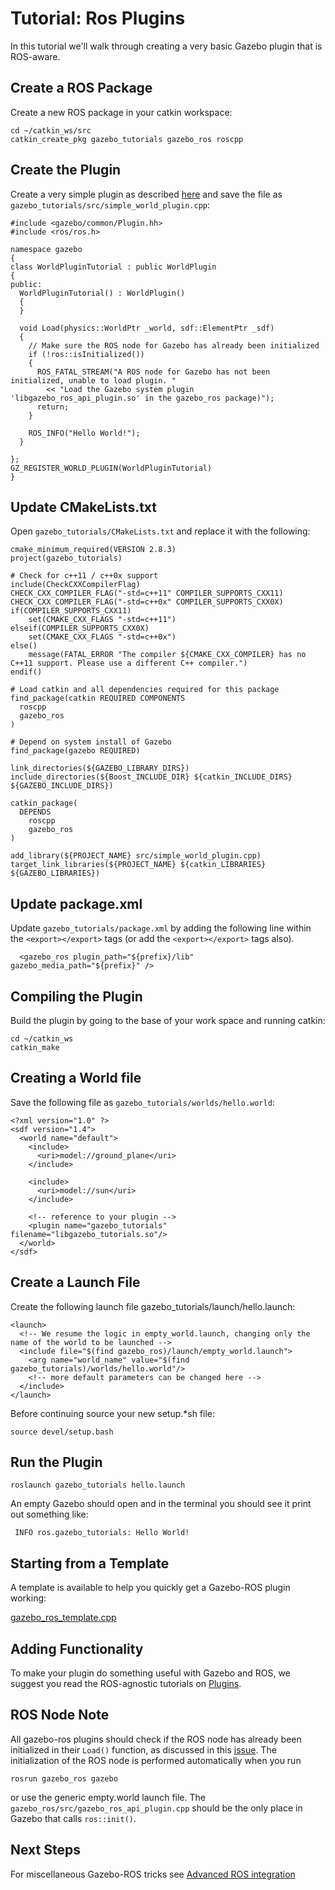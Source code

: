 # Tutorial: Ros Plugins

In this tutorial we'll walk through creating a very basic Gazebo plugin that is ROS-aware.

## Create a ROS Package

Create a new ROS package in your catkin workspace:

~~~
cd ~/catkin_ws/src
catkin_create_pkg gazebo_tutorials gazebo_ros roscpp
~~~

## Create the Plugin

Create a very simple plugin as described [here](http://gazebosim.org/tutorials?tut=plugins_hello_world&cat=write_plugin) and save the file as `gazebo_tutorials/src/simple_world_plugin.cpp`:

~~~
#include <gazebo/common/Plugin.hh>
#include <ros/ros.h>

namespace gazebo
{
class WorldPluginTutorial : public WorldPlugin
{
public:
  WorldPluginTutorial() : WorldPlugin()
  {
  }

  void Load(physics::WorldPtr _world, sdf::ElementPtr _sdf)
  {
    // Make sure the ROS node for Gazebo has already been initialized                                                                                    
    if (!ros::isInitialized())
    {
      ROS_FATAL_STREAM("A ROS node for Gazebo has not been initialized, unable to load plugin. "
        << "Load the Gazebo system plugin 'libgazebo_ros_api_plugin.so' in the gazebo_ros package)");
      return;
    }

    ROS_INFO("Hello World!");
  }

};
GZ_REGISTER_WORLD_PLUGIN(WorldPluginTutorial)
}
~~~

## Update CMakeLists.txt

Open `gazebo_tutorials/CMakeLists.txt` and replace it with the following:

~~~
cmake_minimum_required(VERSION 2.8.3)
project(gazebo_tutorials)

# Check for c++11 / c++0x support
include(CheckCXXCompilerFlag)
CHECK_CXX_COMPILER_FLAG("-std=c++11" COMPILER_SUPPORTS_CXX11)
CHECK_CXX_COMPILER_FLAG("-std=c++0x" COMPILER_SUPPORTS_CXX0X)
if(COMPILER_SUPPORTS_CXX11)
    set(CMAKE_CXX_FLAGS "-std=c++11")
elseif(COMPILER_SUPPORTS_CXX0X)
    set(CMAKE_CXX_FLAGS "-std=c++0x")
else()
    message(FATAL_ERROR "The compiler ${CMAKE_CXX_COMPILER} has no C++11 support. Please use a different C++ compiler.")
endif()

# Load catkin and all dependencies required for this package
find_package(catkin REQUIRED COMPONENTS 
  roscpp 
  gazebo_ros 
)

# Depend on system install of Gazebo
find_package(gazebo REQUIRED)

link_directories(${GAZEBO_LIBRARY_DIRS})
include_directories(${Boost_INCLUDE_DIR} ${catkin_INCLUDE_DIRS} ${GAZEBO_INCLUDE_DIRS})

catkin_package(
  DEPENDS 
    roscpp 
    gazebo_ros 
)

add_library(${PROJECT_NAME} src/simple_world_plugin.cpp)
target_link_libraries(${PROJECT_NAME} ${catkin_LIBRARIES} ${GAZEBO_LIBRARIES})
~~~

## Update package.xml

Update `gazebo_tutorials/package.xml` by adding the following line within the `<export></export>` tags (or add the `<export></export>` tags also).

~~~
  <gazebo_ros plugin_path="${prefix}/lib" gazebo_media_path="${prefix}" />
~~~

## Compiling the Plugin

Build the plugin by going to the base of your work space and running catkin:

~~~
cd ~/catkin_ws
catkin_make
~~~

## Creating a World file

Save the following file as `gazebo_tutorials/worlds/hello.world`:

~~~
<?xml version="1.0" ?>
<sdf version="1.4">
  <world name="default">
    <include>
      <uri>model://ground_plane</uri>
    </include>

    <include>
      <uri>model://sun</uri>
    </include>

    <!-- reference to your plugin -->
    <plugin name="gazebo_tutorials" filename="libgazebo_tutorials.so"/>
  </world>
</sdf>
~~~


## Create a Launch File

Create the following launch file gazebo_tutorials/launch/hello.launch:

~~~
<launch>
  <!-- We resume the logic in empty_world.launch, changing only the name of the world to be launched -->
  <include file="$(find gazebo_ros)/launch/empty_world.launch">
    <arg name="world_name" value="$(find gazebo_tutorials)/worlds/hello.world"/>
    <!-- more default parameters can be changed here -->
  </include>
</launch>
~~~

Before continuing source your new setup.*sh file:

~~~
source devel/setup.bash
~~~

## Run the Plugin

~~~
roslaunch gazebo_tutorials hello.launch
~~~

An empty Gazebo should open and in the terminal you should see it print out something like:

~~~
 INFO ros.gazebo_tutorials: Hello World!
~~~

## Starting from a Template

A template is available to help you quickly get a Gazebo-ROS plugin working:

[gazebo_ros_template.cpp](https://github.com/ros-simulation/gazebo_ros_pkgs/blob/kinetic-devel/gazebo_plugins/src/gazebo_ros_template.cpp)

## Adding Functionality

To make your plugin do something useful with Gazebo and ROS, we suggest you read the ROS-agnostic tutorials on [Plugins](http://gazebosim.org/tutorials/?cat=write_plugin).

## ROS Node Note

All gazebo-ros plugins should check if the ROS node has already been initialized in their `Load()` function, as discussed in this [issue](http://answers.gazebosim.org/question/1493/rosinit-needed-for-ros-gazebo-plugin/). The initialization of the ROS node is performed automatically when you run 

~~~
rosrun gazebo_ros gazebo
~~~

or use the generic empty.world launch file. The `gazebo_ros/src/gazebo_ros_api_plugin.cpp` should be the only place in Gazebo that calls `ros::init()`.

## Next Steps

For miscellaneous Gazebo-ROS tricks see [Advanced ROS integration](http://gazebosim.org/tutorials/?tut=ros_advanced)
